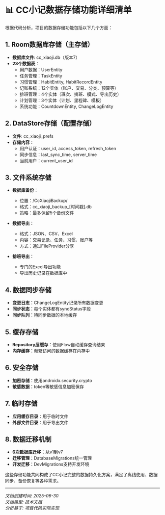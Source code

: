 # 📊 CC小记数据存储功能详细清单

根据代码分析，项目的数据存储功能包括以下几个方面：

## 1. Room数据库存储（主存储）

- **数据库文件**: cc_xiaoji.db（版本7）
- **23个数据表**：
  - 用户数据：UserEntity
  - 任务管理：TaskEntity
  - 习惯管理：HabitEntity, HabitRecordEntity
  - 记账系统：12个实体（账户、交易、分类、预算等）
  - 排班管理：4个实体（班次、排班、模式、导出历史）
  - 计划管理：3个实体（计划、里程碑、模板）
  - 系统功能：CountdownEntity, ChangeLogEntity

## 2. DataStore存储（配置存储）

- **文件**: cc_xiaoji_prefs
- **存储内容**：
  - 用户认证：user_id, access_token, refresh_token
  - 同步信息：last_sync_time, server_time
  - 当前用户：current_user_id

## 3. 文件系统存储

- **数据库备份**：
  - 位置：/CcXiaojiBackup/
  - 格式：cc_xiaoji_backup_[时间戳].db
  - 策略：最多保留5个备份文件
  
- **数据导出**：
  - 格式：JSON、CSV、Excel
  - 内容：交易记录、任务、习惯、账户等
  - 方式：通过FileProvider分享

- **排班导出**：
  - 专门的Excel导出功能
  - 导出历史记录在数据库中

## 4. 数据同步存储

- **变更日志**：ChangeLogEntity记录所有数据变更
- **同步状态**：每个实体都有syncStatus字段
- **同步队列**：待同步数据的本地缓存

## 5. 缓存存储

- **Repository层缓存**：使用Flow自动缓存查询结果
- **内存缓存**：频繁访问的数据缓存在内存中

## 6. 安全存储

- **加密存储**：使用androidx.security.crypto
- **敏感数据**：token等敏感信息加密保存

## 7. 临时存储

- **应用缓存目录**：用于临时文件
- **外部文件目录**：用于导出文件

## 8. 数据迁移机制

- **6次数据库迁移**：从v1到v7
- **迁移管理**：DatabaseMigrations统一管理
- **开发迁移**：DevMigrations支持开发环境

这些存储功能共同构成了CC小记完整的数据持久化方案，满足了离线使用、数据同步、备份恢复等各种需求。

---
*文档创建时间: 2025-06-30*  
*文档类型: 技术文档*  
*分析基于: 项目代码实际实现*